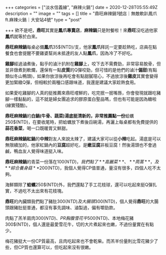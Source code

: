 +++
categories = ["淡水信義線", "麻辣火鍋"]
date = 2020-12-28T05:55:49Z
description = ""
image = ""
tags = []
title = "鼎旺麻辣鍋1號店｜無敵軟趴鳳爪ft.麻辣火鍋｜大安站4號"
type = "post"

+++
欸不是吧，**鼎旺**其實是**鳳爪專賣店**，**麻辣鍋**只是附餐啦！來**鼎旺**沒吃過他家**鳳爪**就等於白來。

**鼎旺麻辣鍋**每桌必備**鳳爪**35$(NTD)/支，他家**鳳爪**拜託一定要趁熱吃，店員在點餐食也會提醒不要雞婆幫尚未抵達的友人點**鳳爪**，因為冷了不好吃。

**雞腳**經過滷煮後，黏乎的滷汁扒附在**雞腳**上，咬下去不需費勁，非常容易脫骨，但並非燉煮到軟爛，還保有一點**皮質**的Q彈咬勁，但可惜的是他們的滷汁**偏甜**(有點類似冬山鴨頭)，如果你放涼後再吃會有點甜膩噁心，不過放涼後**雞皮**其實會變得更加緊緻Q彈，但相較於兩種口感跟味道，我還是建議大家趁熱食用。

如果愛吃雞腳的人真的挺推薦來鼎旺嚐鮮的，吃完抿一抿嘴唇，你會發現就跟吃豬腳一樣黏黏的，這不就是婦女團追求的膠原蛋白聖品嗎，但也有可能是因為糖啦(線實殘酷)。

**鼎旺麻辣鍋**的**白鍋(牛骨、蔬菜)湯底挺清新的，非常推薦點一份**蛤蠣250$(NTD)，在要收尾時，把蛤蠣放下煮後舀碗湯，再灑上每桌都有免費提供的**蒜花香菜**，喝一口既暖胃又鮮甜。

**鼎旺麻辣鍋紅鍋**的**中辣**對友人來說太辣了，建議大家可以從**小辣**吃起。湯底是可以無限續加的，他家紅鍋內的**豆腐**超好吃，是**嫩豆腐**非板豆腐！然後湯頭也不會過鹹，鴨血友人覺得味道挺入味。

**鼎旺麻辣鍋**的青菜一份落在100$(NTD)，我們點了**高麗菜**、**茼蒿**，及**綜合養身菇**200$(NTD)，我個人覺得CP值普通，量沒有很多，四個人吃不太夠。

海鮮類除了**蛤蠣**250$(NTD)外，我們還點了手工花枝球，還可以吃起來挺Q彈扎實，不過吃不太出來有花枝塊。

**鼎旺**的內臟類我們點了豬肚300$(NTD)及大腸頭300$(NTD)，個人覺得**鼎旺**的大腸頭跟豬肚挺普通，都沒有事先調味、滷製過，偏有嚼勁款。

肉點了羔羊肩肉300$(NTD)、PR胸腹雪花牛500$(NTD)、本地梅花豬300$(NTD)，個人還是最愛雪花牛，切的大片煮起來也嫩，不過份量實在有點少。

梅花豬挺大一份CP質最高，且肉吃起來也不會乾柴。而羔羊份量則比雪花豬少了些，但CP質也還算可以，但吃起來沒有很嫩。